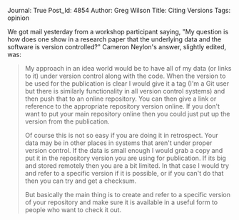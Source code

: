 Journal: True
Post_Id: 4854
Author: Greg Wilson
Title: Citing Versions
Tags: opinion

<p>We got mail yesterday from a workshop participant saying, "My question is how does one show in a research paper that the underlying data and the software is version controlled?" Cameron Neylon's answer, slightly edited, was:</p>
<blockquote><p>My approach in an idea world would be to have all of my data (or links to it) under version control along with the code. When the version to be used for the publication is clear I would give it a tag (I'm a Git user but there is similarly functionality in all version control systems) and then push that to an online repository. You can then give a link or reference to the appropriate repository version online. If you don't want to put your main repository online then you could just put up the version from the publication.</p>
<p>Of course this is not so easy if you are doing it in retrospect. Your data may be in other places in systems that aren't under proper version control. If the data is small enough I would grab a copy and put it in the repository version you are using for publication. If its big and stored remotely then you are a bit limited. In that case I would try and refer to a specific version if it is possible, or if you can't do that then you can try and get a checksum.</p>
<p>But basically the main thing is to create and refer to a specific version of your repository and make sure it is available in a useful form to people who want to check it out.</p></blockquote>
